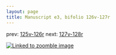 ```yaml
---
layout: page
title: Manuscript e3, bifolio 126v-127r
---
```


prev: [125v-126r](../125v-126r/) next: [127v-128r](../127v-128r/)



[![Linked to zoomble image](http://www.homermultitext.org/iipsrv?IIIF=/project/homer/pyramidal/deepzoom/hmt/e3bifolio/v1/E3_126v_127r.tif/full/2000,/0/default.jpg)](http://www.homermultitext.org/ict2/?urn=urn:cite2:hmt:e3bifolio.v1:E3_126v_127r)

